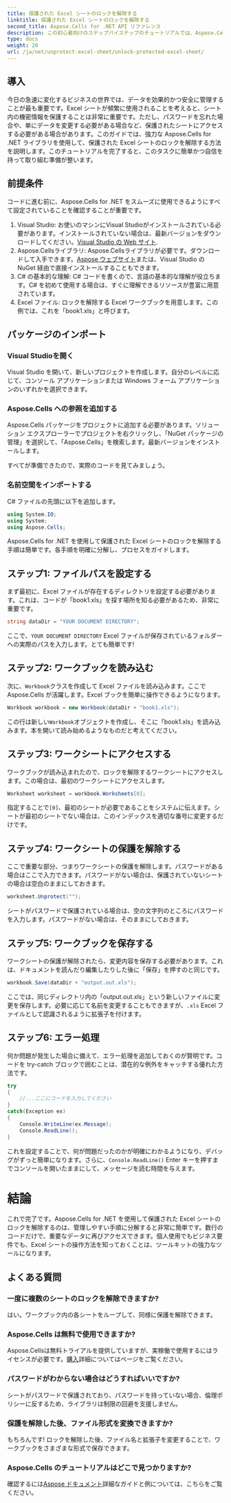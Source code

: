 ```yaml
---
title: 保護された Excel シートのロックを解除する
linktitle: 保護された Excel シートのロックを解除する
second_title: Aspose.Cells for .NET API リファレンス
description: この初心者向けのステップバイステップのチュートリアルでは、Aspose.Cells for .NET を使用して保護された Excel シートのロックを解除する方法を学びます。
type: docs
weight: 20
url: /ja/net/unprotect-excel-sheet/unlock-protected-excel-sheet/
---
```

## 導入

今日の急速に変化するビジネスの世界では、データを効果的かつ安全に管理することが最も重要です。Excel シートが頻繁に使用されることを考えると、シート内の機密情報を保護することは非常に重要です。ただし、パスワードを忘れた場合や、単にデータを変更する必要がある場合など、保護されたシートにアクセスする必要がある場合があります。このガイドでは、強力な Aspose.Cells for .NET ライブラリを使用して、保護された Excel シートのロックを解除する方法を説明します。このチュートリアルを完了すると、このタスクに簡単かつ自信を持って取り組む準備が整います。

## 前提条件

コードに進む前に、Aspose.Cells for .NET をスムーズに使用できるようにすべて設定されていることを確認することが重要です。

1.  Visual Studio: お使いのマシンにVisual Studioがインストールされている必要があります。インストールされていない場合は、最新バージョンをダウンロードしてください。[Visual Studio の Web サイト](https://visualstudio.microsoft.com/downloads/).
2. Aspose.Cellsライブラリ: Aspose.Cellsライブラリが必要です。ダウンロードして入手できます。[Aspose ウェブサイト](https://releases.aspose.com/cells/net/)または、Visual Studio の NuGet 経由で直接インストールすることもできます。
3. C# の基本的な理解: C# コードを書くので、言語の基本的な理解が役立ちます。C# を初めて使用する場合は、すぐに理解できるリソースが豊富に用意されています。
4. Excel ファイル: ロックを解除する Excel ワークブックを用意します。この例では、これを「book1.xls」と呼びます。

## パッケージのインポート

### Visual Studioを開く

Visual Studio を開いて、新しいプロジェクトを作成します。自分のレベルに応じて、コンソール アプリケーションまたは Windows フォーム アプリケーションのいずれかを選択できます。

### Aspose.Cells への参照を追加する

Aspose.Cells パッケージをプロジェクトに追加する必要があります。ソリューション エクスプローラーでプロジェクトを右クリックし、「NuGet パッケージの管理」を選択して、「Aspose.Cells」を検索します。最新バージョンをインストールします。

すべてが準備できたので、実際のコードを見てみましょう。

### 名前空間をインポートする

C# ファイルの先頭に以下を追加します。

```csharp
using System.IO;
using System;
using Aspose.Cells;
```

Aspose.Cells for .NET を使用して保護された Excel シートのロックを解除する手順は簡単です。各手順を明確に分解し、プロセスをガイドします。

## ステップ1: ファイルパスを設定する

まず最初に、Excel ファイルが存在するディレクトリを設定する必要があります。これは、コードが「book1.xls」を探す場所を知る必要があるため、非常に重要です。

```csharp
string dataDir = "YOUR DOCUMENT DIRECTORY";
```
ここで、`YOUR DOCUMENT DIRECTORY` Excel ファイルが保存されているフォルダーへの実際のパスを入力します。とても簡単です!

## ステップ2: ワークブックを読み込む

次に、`Workbook`クラスを作成して Excel ファイルを読み込みます。ここで Aspose.Cells が活躍します。Excel ブックを簡単に操作できるようになります。

```csharp
Workbook workbook = new Workbook(dataDir + "book1.xls");
```
この行は新しい`Workbook`オブジェクトを作成し、そこに「book1.xls」を読み込みます。本を開いて読み始めるようなものだと考えてください。

## ステップ3: ワークシートにアクセスする

ワークブックが読み込まれたので、ロックを解除するワークシートにアクセスします。この場合は、最初のワークシートにアクセスします。

```csharp
Worksheet worksheet = workbook.Worksheets[0];
```
指定することで`[0]`、最初のシートが必要であることをシステムに伝えます。シートが最初のシートでない場合は、このインデックスを適切な番号に変更するだけです。

## ステップ4: ワークシートの保護を解除する

ここで重要な部分、つまりワークシートの保護を解除します。パスワードがある場合はここで入力できます。パスワードがない場合は、保護されていないシートの場合は空白のままにしておきます。

```csharp
worksheet.Unprotect("");
```
シートがパスワードで保護されている場合は、空の文字列のところにパスワードを入力します。パスワードがない場合は、そのままにしておきます。

## ステップ5: ワークブックを保存する

ワークシートの保護が解除されたら、変更内容を保存する必要があります。これは、ドキュメントを読んだり編集したりした後に「保存」を押すのと同じです。

```csharp
workbook.Save(dataDir + "output.out.xls");
```
ここでは、同じディレクトリ内の「output.out.xls」という新しいファイルに変更を保存します。必要に応じて名前を変更することもできますが、`.xls` Excel ファイルとして認識されるように拡張子を付けます。

## ステップ6: エラー処理

何か問題が発生した場合に備えて、エラー処理を追加しておくのが賢明です。コードを try-catch ブロックで囲むことは、潜在的な例外をキャッチする優れた方法です。

```csharp
try
{
    //...ここにコードを入力してください
}
catch(Exception ex)
{
    Console.WriteLine(ex.Message);
    Console.ReadLine();
}
```
これを設定することで、何が問題だったのかが明確にわかるようになり、デバッグがずっと簡単になります。さらに、`Console.ReadLine()` Enter キーを押すまでコンソールを開いたままにして、メッセージを読む時間を与えます。

# 結論

これで完了です。Aspose.Cells for .NET を使用して保護された Excel シートのロックを解除するのは、管理しやすい手順に分解すると非常に簡単です。数行のコードだけで、重要なデータに再びアクセスできます。個人使用でもビジネス要件でも、Excel シートの操作方法を知っておくことは、ツールキットの強力なツールになります。 

## よくある質問

### 一度に複数のシートのロックを解除できますか?
はい。ワークブック内の各シートをループして、同様に保護を解除できます。

### Aspose.Cells は無料で使用できますか?
 Aspose.Cellsは無料トライアルを提供していますが、実稼働で使用するにはライセンスが必要です。[購入](https://purchase.aspose.com/buy)詳細についてはページをご覧ください。

### パスワードがわからない場合はどうすればいいですか?
シートがパスワードで保護されており、パスワードを持っていない場合、倫理ポリシーに反するため、ライブラリは制限の回避を支援しません。

### 保護を解除した後、ファイル形式を変換できますか?
もちろんです! ロックを解除した後、ファイル名と拡張子を変更することで、ワークブックをさまざまな形式で保存できます。

### Aspose.Cells のチュートリアルはどこで見つかりますか?
確認するには[Aspose ドキュメント](https://reference.aspose.com/cells/net/)詳細なガイドと例については、こちらをご覧ください。